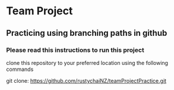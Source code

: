 # Team Project 

## Practicing using branching paths in github

### Please read this instructions to run this project

clone this repository to your preferred location using the following commands

git clone: https://github.com/rustychaiNZ/teamProjectPractice.git 

